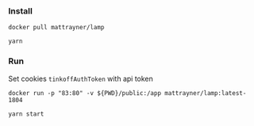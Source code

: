 ### Install

`docker pull mattrayner/lamp`

`yarn`

### Run
Set cookies `tinkoffAuthToken` with api token 

`docker run -p "83:80" -v ${PWD}/public:/app mattrayner/lamp:latest-1804`

`yarn start`